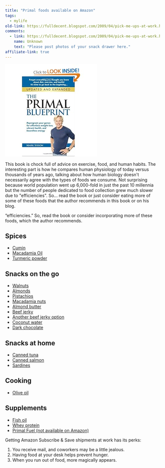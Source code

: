 ```yaml
---
title: "Primal foods available on Amazon"
tags: 
  - mylife	
old-link: https://fulldecent.blogspot.com/2009/04/pick-me-ups-at-work.html
comments:
  - link: https://fulldecent.blogspot.com/2009/04/pick-me-ups-at-work.html#comment-9215732633128130114
    name: Unknown
    text: "Please post photos of your snack drawer here."
affiliate-link: true
---
```


![The Primal Blueprint book cover](assets/images/2012-05-30-pick-me-ups-at-work.jpg)

This book is chock full of advice on exercise, food, and human habits. The interesting part is how he compares human physiology of today versus thousands of years ago, talking about how human biology doesn't necessarily agree with the types of foods we consume. Not surprising because world population went up 6,000-fold in just the past 10 millennia but the number of people dedicated to food collection grew much slower due to "efficiencies". So... read the book or just consider eating more of some of these foods that the author recommends in this book or on his blog.

“efficiencies.” So, read the book or consider incorporating more of these foods, which the author recommends.

## Spices

- [Cumin](https://www.amazon.com/exec/obidos/ASIN/B000N4ZBTI/phornetandrel-20)
- [Macadamia Oil](https://www.amazon.com/exec/obidos/ASIN/B001EO7ITM/phornetandrel-20)
- [Turmeric powder](https://www.amazon.com/exec/obidos/ASIN/B000N8N7K4/phornetandrel-20)

## Snacks on the go

-	[Walnuts](https://www.amazon.com/exec/obidos/ASIN/B01FRJ1FZ2/phornetandrel-20)
- [Almonds](https://www.amazon.com/exec/obidos/ASIN/B0046GZM8O/phornetandrel-20)
- [Pistachios](https://www.amazon.com/exec/obidos/ASIN/B001IZIEGS/phornetandrel-20)
- [Macadamia nuts](https://www.amazon.com/exec/obidos/ASIN/B07C94C54R/phornetandrel-20)
- [Almond butter](https://www.amazon.com/exec/obidos/ASIN/B0046GSTUM/phornetandrel-20)
- [Beef jerky](https://www.amazon.com/exec/obidos/ASIN/B075QJLVY8/phornetandrel-20)
- [Another beef jerky option](https://www.amazon.com/exec/obidos/ASIN/B07QLV16SZ/phornetandrel-20)
- [Coconut water](https://www.amazon.com/exec/obidos/ASIN/B074PZXWGS/phornetandrel-20)
- [Dark chocolate](https://www.amazon.com/exec/obidos/ASIN/B075ND7K58/phornetandrel-20)

## Snacks at home

- [Canned tuna](https://www.amazon.com/exec/obidos/ASIN/B002951XP0/phornetandrel-20)
- [Canned salmon](https://www.amazon.com/exec/obidos/ASIN/B000EEWZG4/phornetandrel-20)
- [Sardines](https://www.amazon.com/exec/obidos/ASIN/B08LRQS11L/phornetandrel-20)

## Cooking

- [Olive oil](https://www.amazon.com/exec/obidos/ASIN/B0060JNAE8/phornetandrel-20)

## Supplements

- [Fish oil](https://www.amazon.com/exec/obidos/ASIN/B0000DJAQU/phornetandrel-20)
- [Whey protein](https://www.amazon.com/exec/obidos/ASIN/B000GP3FME/phornetandrel-20)
- [Primal Fuel (not available on Amazon)](https://www.amazon.com/exec/obidos/ASIN/B01CEU4X0G/phornetandrel-20)

Getting Amazon Subscribe & Save shipments at work has its perks:

1. You receive mail, and coworkers may be a little jealous.
2. Having food at your desk helps prevent hunger.
3. When you run out of food, more magically appears.
